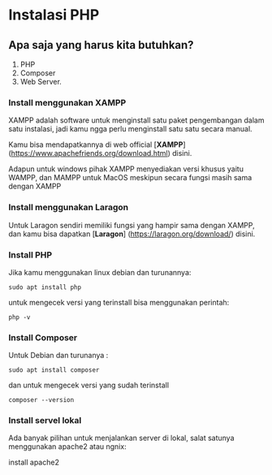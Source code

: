 # Instalasi PHP

## Apa saja yang harus kita butuhkan?  

1. PHP
1. Composer
1. Web Server.

### Install menggunakan XAMPP 

XAMPP adalah software untuk menginstall satu paket pengembangan dalam satu instalasi, jadi kamu ngga perlu menginstall satu satu secara manual.  

Kamu bisa mendapatkannya di web official [**XAMPP**] (https://www.apachefriends.org/download.html) disini.

Adapun untuk windows pihak XAMPP menyediakan versi khusus yaitu WAMPP, dan MAMPP untuk MacOS meskipun secara fungsi masih sama dengan XAMPP

### Install menggunakan Laragon

Untuk Laragon sendiri memiliki fungsi yang hampir sama dengan XAMPP, dan kamu bisa dapatkan [**Laragon**] (https://laragon.org/download/) disini.

### Install PHP

Jika kamu menggunakan linux debian dan turunannya:

```shell
sudo apt install php
```
untuk mengecek versi yang terinstall bisa menggunakan perintah:

```shell
php -v
```
### Install Composer 

Untuk Debian dan turunanya :

```shell
sudo apt install composer
````

dan untuk mengecek versi yang sudah terinstall 

```shell
composer --version
```
### Install servel lokal

Ada banyak pilihan untuk menjalankan server di lokal, salat satunya menggunakan apache2 atau ngnix:

install apache2

```script sudo apt install apache2